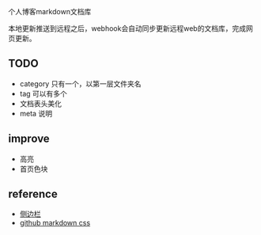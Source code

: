 个人博客markdown文档库

本地更新推送到远程之后，webhook会自动同步更新远程web的文档库，完成网页更新。

## TODO

- category 只有一个，以第一层文件夹名
- tag 可以有多个
- 文档表头美化
- meta 说明

## improve

- 高亮
- 首页色块

## reference

- [侧边栏](http://www.thomaszhao.cn/2015/01/08/how-do-i-build-this-jekyll-blog/)
- [github markdown css](https://github.com/sindresorhus/github-markdown-css/blob/gh-pages/github-markdown.css)
